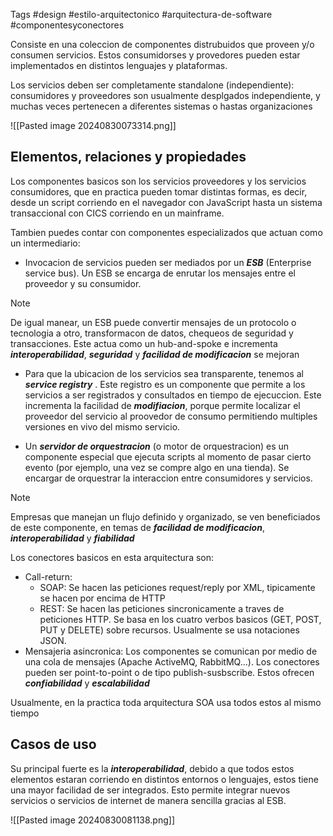 Tags #design #estilo-arquitectonico  #arquitectura-de-software #componentesyconectores 

Consiste en una coleccion de componentes distrubuidos que proveen y/o consumen servicios. Estos consumidorses y provedores pueden estar implementados en distintos lenguajes y plataformas. 

Los servicios deben ser completamente standalone (independiente): consumidores y proveedores son usualmente desplgados independiente, y muchas veces pertenecen a diferentes sistemas o hastas organizaciones

![[Pasted image 20240830073314.png]]
## Elementos, relaciones y propiedades

Los componentes basicos son los servicios proveedores y los servicios consumidores, que en practica pueden tomar distintas formas, es decir, desde un script corriendo en el navegador con JavaScript hasta un sistema transaccional con CICS corriendo en un mainframe.

Tambien puedes contar con componentes especializados que actuan como un intermediario:

- Invocacion de servicios pueden ser mediados por un ***ESB*** (Enterprise service bus). Un ESB se encarga de enrutar los mensajes entre el proveedor y su consumidor. 

> [!NOTE]
De igual manear, un ESB puede convertir mensajes de un protocolo o tecnologia a otro, transformacon de datos, chequeos de seguridad y transacciones. Este actua como un hub-and-spoke e incrementa ***interoperabilidad***, ***seguridad*** y ***facilidad de modificacion*** se mejoran

- Para que la ubicacion de los servicios sea transparente, tenemos al ***service registry*** . Este registro es un componente que permite a los servicios a ser registrados y consultados en tiempo de ejecuccion. Este incrementa la facilidad de ***modifiacion***, porque permite localizar el proveedor del servicio al proovedor de consumo permitiendo multiples versiones en vivo del mismo servicio.

- Un ***servidor de orquestracion*** (o motor de orquestracion) es un componente especial que ejecuta scripts al momento de pasar cierto evento (por ejemplo, una vez se compre algo en una tienda). Se encargar de orquestrar la interaccion entre consumidores y servicios. 

>[!NOTE]
>Empresas que manejan un flujo definido y organizado, se ven beneficiados de este componente, en temas de ***facilidad de modificacion***, ***interoperabilidad*** y ***fiabilidad***

Los conectores basicos en esta arquitectura son:

- Call-return:
	- SOAP: Se hacen las peticiones request/reply por XML, tipicamente se hacen por encima de HTTP
	- REST: Se hacen las peticiones sincronicamente a traves de peticiones HTTP. Se basa en los cuatro verbos basicos (GET, POST, PUT y DELETE) sobre recursos. Usualmente se usa notaciones JSON.
-  Mensajeria asincronica: Los componentes se comunican por medio de una cola de mensajes (Apache ActiveMQ, RabbitMQ...). Los conectores pueden ser point-to-point o de tipo publish-susbscribe. Estos ofrecen ***confiabilidad*** y ***escalabilidad***

Usualmente, en la practica toda arquitectura SOA usa todos estos al mismo tiempo

## Casos de uso

Su principal fuerte es la ***interoperabilidad***, debido a que todos estos elementos estaran corriendo en distintos entornos o lenguajes, estos tiene una mayor facilidad de ser integrados. Esto permite integrar nuevos servicios o servicios de internet de manera sencilla gracias al ESB. 

![[Pasted image 20240830081138.png]]
